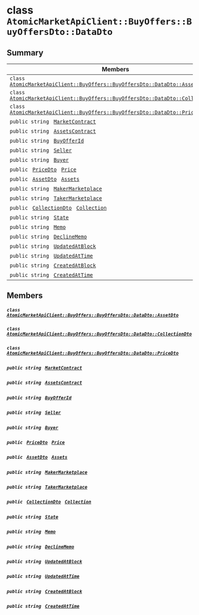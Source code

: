 # class `AtomicMarketApiClient::BuyOffers::BuyOffersDto::DataDto` 

## Summary

 Members                                | Descriptions                                
----------------------------------------|---------------------------------------------
`class ` [`AtomicMarketApiClient::BuyOffers::BuyOffersDto::DataDto::AssetDto`](.github/workflows/documentation/md/AtomicMarketApiClient--BuyOffers--BuyOffersDto--DataDto--AssetDto.md#class_atomic_market_api_client_1_1_buy_offers_1_1_buy_offers_dto_1_1_data_dto_1_1_asset_dto)        | 
`class ` [`AtomicMarketApiClient::BuyOffers::BuyOffersDto::DataDto::CollectionDto`](.github/workflows/documentation/md/AtomicMarketApiClient--BuyOffers--BuyOffersDto--DataDto--CollectionDto.md#class_atomic_market_api_client_1_1_buy_offers_1_1_buy_offers_dto_1_1_data_dto_1_1_collection_dto)        | 
`class ` [`AtomicMarketApiClient::BuyOffers::BuyOffersDto::DataDto::PriceDto`](.github/workflows/documentation/md/AtomicMarketApiClient--BuyOffers--BuyOffersDto--DataDto--PriceDto.md#class_atomic_market_api_client_1_1_buy_offers_1_1_buy_offers_dto_1_1_data_dto_1_1_price_dto)        | 
`public string ` [`MarketContract`](#class_atomic_market_api_client_1_1_buy_offers_1_1_buy_offers_dto_1_1_data_dto_1a20de5c38363f0c6bf6b151e6ae648f99) | 
`public string ` [`AssetsContract`](#class_atomic_market_api_client_1_1_buy_offers_1_1_buy_offers_dto_1_1_data_dto_1a4bccc9f554dbf86212f9cd2fa46d0752) | 
`public string ` [`BuyOfferId`](#class_atomic_market_api_client_1_1_buy_offers_1_1_buy_offers_dto_1_1_data_dto_1a1e4136e35a6aa9f7eec18d98c30ec334) | 
`public string ` [`Seller`](#class_atomic_market_api_client_1_1_buy_offers_1_1_buy_offers_dto_1_1_data_dto_1aa5502032d18fb2afb35ca3560819275b) | 
`public string ` [`Buyer`](#class_atomic_market_api_client_1_1_buy_offers_1_1_buy_offers_dto_1_1_data_dto_1a98a10502a99e30c08ee132cbdc9b1955) | 
`public ` [`PriceDto`](.github/workflows/documentation/md/AtomicMarketApiClient--BuyOffers--BuyOffersDto--DataDto--PriceDto.md#class_atomic_market_api_client_1_1_buy_offers_1_1_buy_offers_dto_1_1_data_dto_1_1_price_dto)` ` [`Price`](#class_atomic_market_api_client_1_1_buy_offers_1_1_buy_offers_dto_1_1_data_dto_1aad692b76a67e3bf06c311cef195337a8) | 
`public ` [`AssetDto`](.github/workflows/documentation/md/AtomicMarketApiClient--BuyOffers--BuyOffersDto--DataDto--AssetDto.md#class_atomic_market_api_client_1_1_buy_offers_1_1_buy_offers_dto_1_1_data_dto_1_1_asset_dto)` ` [`Assets`](#class_atomic_market_api_client_1_1_buy_offers_1_1_buy_offers_dto_1_1_data_dto_1af4eeb79abe4abf6489007349e93616f9) | 
`public string ` [`MakerMarketplace`](#class_atomic_market_api_client_1_1_buy_offers_1_1_buy_offers_dto_1_1_data_dto_1ac56762821342790d851bc50b189c6309) | 
`public string ` [`TakerMarketplace`](#class_atomic_market_api_client_1_1_buy_offers_1_1_buy_offers_dto_1_1_data_dto_1a8355908769f0cee72777ce35e7e8b9c0) | 
`public ` [`CollectionDto`](.github/workflows/documentation/md/AtomicMarketApiClient--BuyOffers--BuyOffersDto--DataDto--CollectionDto.md#class_atomic_market_api_client_1_1_buy_offers_1_1_buy_offers_dto_1_1_data_dto_1_1_collection_dto)` ` [`Collection`](#class_atomic_market_api_client_1_1_buy_offers_1_1_buy_offers_dto_1_1_data_dto_1ac6d9b0c1cef1d8ad020fa9b6fc1c3319) | 
`public string ` [`State`](#class_atomic_market_api_client_1_1_buy_offers_1_1_buy_offers_dto_1_1_data_dto_1a522e965bbae5a9446d697aa3c704331d) | 
`public string ` [`Memo`](#class_atomic_market_api_client_1_1_buy_offers_1_1_buy_offers_dto_1_1_data_dto_1ae120ff01d30f40e9771e30e58f1a1d7f) | 
`public string ` [`DeclineMemo`](#class_atomic_market_api_client_1_1_buy_offers_1_1_buy_offers_dto_1_1_data_dto_1ae7def470335017cf968e375b7a5c0f0a) | 
`public string ` [`UpdatedAtBlock`](#class_atomic_market_api_client_1_1_buy_offers_1_1_buy_offers_dto_1_1_data_dto_1a6bb57b5afa05403c9d9c39296178c9ef) | 
`public string ` [`UpdatedAtTime`](#class_atomic_market_api_client_1_1_buy_offers_1_1_buy_offers_dto_1_1_data_dto_1a72262f869452135882a475b6636de902) | 
`public string ` [`CreatedAtBlock`](#class_atomic_market_api_client_1_1_buy_offers_1_1_buy_offers_dto_1_1_data_dto_1a022adc431e5845376e250208a999e12d) | 
`public string ` [`CreatedAtTime`](#class_atomic_market_api_client_1_1_buy_offers_1_1_buy_offers_dto_1_1_data_dto_1a4cb9b4aaa1372df6dc2bb7d8f4916403) | 

## Members

##### `class ` [`AtomicMarketApiClient::BuyOffers::BuyOffersDto::DataDto::AssetDto`](.github/workflows/documentation/md/AtomicMarketApiClient--BuyOffers--BuyOffersDto--DataDto--AssetDto.md#class_atomic_market_api_client_1_1_buy_offers_1_1_buy_offers_dto_1_1_data_dto_1_1_asset_dto) 

##### `class ` [`AtomicMarketApiClient::BuyOffers::BuyOffersDto::DataDto::CollectionDto`](.github/workflows/documentation/md/AtomicMarketApiClient--BuyOffers--BuyOffersDto--DataDto--CollectionDto.md#class_atomic_market_api_client_1_1_buy_offers_1_1_buy_offers_dto_1_1_data_dto_1_1_collection_dto) 

##### `class ` [`AtomicMarketApiClient::BuyOffers::BuyOffersDto::DataDto::PriceDto`](.github/workflows/documentation/md/AtomicMarketApiClient--BuyOffers--BuyOffersDto--DataDto--PriceDto.md#class_atomic_market_api_client_1_1_buy_offers_1_1_buy_offers_dto_1_1_data_dto_1_1_price_dto) 

##### `public string ` [`MarketContract`](#class_atomic_market_api_client_1_1_buy_offers_1_1_buy_offers_dto_1_1_data_dto_1a20de5c38363f0c6bf6b151e6ae648f99) 

##### `public string ` [`AssetsContract`](#class_atomic_market_api_client_1_1_buy_offers_1_1_buy_offers_dto_1_1_data_dto_1a4bccc9f554dbf86212f9cd2fa46d0752) 

##### `public string ` [`BuyOfferId`](#class_atomic_market_api_client_1_1_buy_offers_1_1_buy_offers_dto_1_1_data_dto_1a1e4136e35a6aa9f7eec18d98c30ec334) 

##### `public string ` [`Seller`](#class_atomic_market_api_client_1_1_buy_offers_1_1_buy_offers_dto_1_1_data_dto_1aa5502032d18fb2afb35ca3560819275b) 

##### `public string ` [`Buyer`](#class_atomic_market_api_client_1_1_buy_offers_1_1_buy_offers_dto_1_1_data_dto_1a98a10502a99e30c08ee132cbdc9b1955) 

##### `public ` [`PriceDto`](.github/workflows/documentation/md/AtomicMarketApiClient--BuyOffers--BuyOffersDto--DataDto--PriceDto.md#class_atomic_market_api_client_1_1_buy_offers_1_1_buy_offers_dto_1_1_data_dto_1_1_price_dto)` ` [`Price`](#class_atomic_market_api_client_1_1_buy_offers_1_1_buy_offers_dto_1_1_data_dto_1aad692b76a67e3bf06c311cef195337a8) 

##### `public ` [`AssetDto`](.github/workflows/documentation/md/AtomicMarketApiClient--BuyOffers--BuyOffersDto--DataDto--AssetDto.md#class_atomic_market_api_client_1_1_buy_offers_1_1_buy_offers_dto_1_1_data_dto_1_1_asset_dto)` ` [`Assets`](#class_atomic_market_api_client_1_1_buy_offers_1_1_buy_offers_dto_1_1_data_dto_1af4eeb79abe4abf6489007349e93616f9) 

##### `public string ` [`MakerMarketplace`](#class_atomic_market_api_client_1_1_buy_offers_1_1_buy_offers_dto_1_1_data_dto_1ac56762821342790d851bc50b189c6309) 

##### `public string ` [`TakerMarketplace`](#class_atomic_market_api_client_1_1_buy_offers_1_1_buy_offers_dto_1_1_data_dto_1a8355908769f0cee72777ce35e7e8b9c0) 

##### `public ` [`CollectionDto`](.github/workflows/documentation/md/AtomicMarketApiClient--BuyOffers--BuyOffersDto--DataDto--CollectionDto.md#class_atomic_market_api_client_1_1_buy_offers_1_1_buy_offers_dto_1_1_data_dto_1_1_collection_dto)` ` [`Collection`](#class_atomic_market_api_client_1_1_buy_offers_1_1_buy_offers_dto_1_1_data_dto_1ac6d9b0c1cef1d8ad020fa9b6fc1c3319) 

##### `public string ` [`State`](#class_atomic_market_api_client_1_1_buy_offers_1_1_buy_offers_dto_1_1_data_dto_1a522e965bbae5a9446d697aa3c704331d) 

##### `public string ` [`Memo`](#class_atomic_market_api_client_1_1_buy_offers_1_1_buy_offers_dto_1_1_data_dto_1ae120ff01d30f40e9771e30e58f1a1d7f) 

##### `public string ` [`DeclineMemo`](#class_atomic_market_api_client_1_1_buy_offers_1_1_buy_offers_dto_1_1_data_dto_1ae7def470335017cf968e375b7a5c0f0a) 

##### `public string ` [`UpdatedAtBlock`](#class_atomic_market_api_client_1_1_buy_offers_1_1_buy_offers_dto_1_1_data_dto_1a6bb57b5afa05403c9d9c39296178c9ef) 

##### `public string ` [`UpdatedAtTime`](#class_atomic_market_api_client_1_1_buy_offers_1_1_buy_offers_dto_1_1_data_dto_1a72262f869452135882a475b6636de902) 

##### `public string ` [`CreatedAtBlock`](#class_atomic_market_api_client_1_1_buy_offers_1_1_buy_offers_dto_1_1_data_dto_1a022adc431e5845376e250208a999e12d) 

##### `public string ` [`CreatedAtTime`](#class_atomic_market_api_client_1_1_buy_offers_1_1_buy_offers_dto_1_1_data_dto_1a4cb9b4aaa1372df6dc2bb7d8f4916403) 

